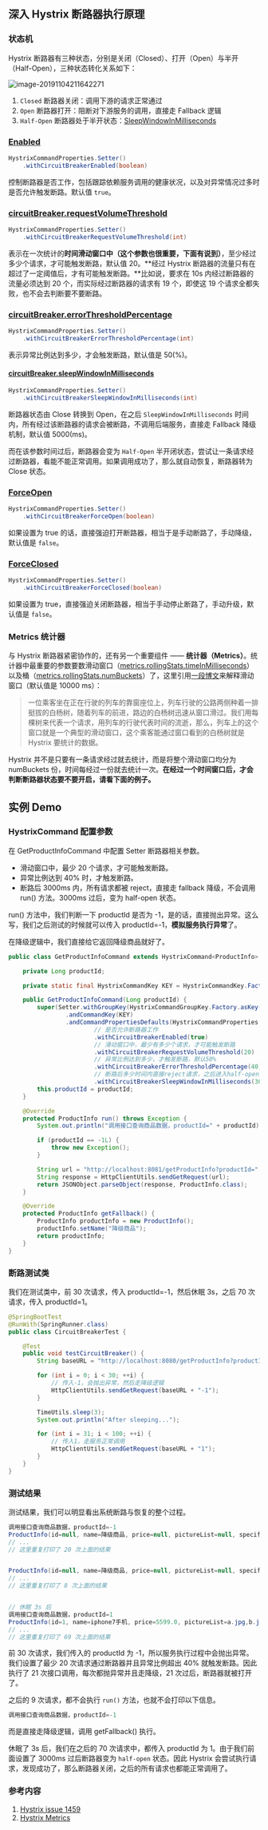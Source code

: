 ## 深入 Hystrix 断路器执行原理

### 状态机

Hystrix 断路器有三种状态，分别是关闭（Closed）、打开（Open）与半开（Half-Open），三种状态转化关系如下：

![image-20191104211642271](./images/hystrix-circuit-breaker-state-machine.png)

1. `Closed` 断路器关闭：调用下游的请求正常通过
1. `Open` 断路器打开：阻断对下游服务的调用，直接走 Fallback 逻辑
1. `Half-Open` 断路器处于半开状态：[SleepWindowInMilliseconds](#circuitBreaker.sleepWindowInMilliseconds)

### [Enabled](https://github.com/Netflix/Hystrix/wiki/Configuration#circuitbreakerenabled)

```java
HystrixCommandProperties.Setter()
    .withCircuitBreakerEnabled(boolean)
```

控制断路器是否工作，包括跟踪依赖服务调用的健康状况，以及对异常情况过多时是否允许触发断路。默认值 `true`。

### [circuitBreaker.requestVolumeThreshold](https://github.com/Netflix/Hystrix/wiki/Configuration#circuitbreakerrequestvolumethreshold)

```java
HystrixCommandProperties.Setter()
    .withCircuitBreakerRequestVolumeThreshold(int)
```

表示在一次统计的**时间滑动窗口中（这个参数也很重要，下面有说到）**，至少经过多少个请求，才可能触发断路，默认值 20。**经过 Hystrix 断路器的流量只有在超过了一定阈值后，才有可能触发断路。**比如说，要求在 10s 内经过断路器的流量必须达到 20 个，而实际经过断路器的请求有 19 个，即使这 19 个请求全都失败，也不会去判断要不要断路。

### [circuitBreaker.errorThresholdPercentage](https://github.com/Netflix/Hystrix/wiki/Configuration#circuitBreaker.errorThresholdPercentage)

```java
HystrixCommandProperties.Setter()
    .withCircuitBreakerErrorThresholdPercentage(int)
```

表示异常比例达到多少，才会触发断路，默认值是 50(%)。

#### [circuitBreaker.sleepWindowInMilliseconds](https://github.com/Netflix/Hystrix/wiki/Configuration#circuitbreakersleepwindowinmilliseconds)

```java
HystrixCommandProperties.Setter()
    .withCircuitBreakerSleepWindowInMilliseconds(int)
```

断路器状态由 Close 转换到 Open，在之后 `SleepWindowInMilliseconds` 时间内，所有经过该断路器的请求会被断路，不调用后端服务，直接走 Fallback 降级机制，默认值 5000(ms)。

而在该参数时间过后，断路器会变为 `Half-Open` 半开闭状态，尝试让一条请求经过断路器，看能不能正常调用。如果调用成功了，那么就自动恢复，断路器转为 Close 状态。

### [ForceOpen](https://github.com/Netflix/Hystrix/wiki/Configuration#circuitbreakerforceopen)

```java
HystrixCommandProperties.Setter()
    .withCircuitBreakerForceOpen(boolean)
```

如果设置为 true 的话，直接强迫打开断路器，相当于是手动断路了，手动降级，默认值是 `false`。

### [ForceClosed](https://github.com/Netflix/Hystrix/wiki/Configuration#circuitbreakerforceclosed)

```java
HystrixCommandProperties.Setter()
    .withCircuitBreakerForceClosed(boolean)
```

如果设置为 true，直接强迫关闭断路器，相当于手动停止断路了，手动升级，默认值是 `false`。

### Metrics 统计器

与 Hystrix 断路器紧密协作的，还有另一个重要组件 —— **统计器（Metrics）**。统计器中最重要的参数要数滑动窗口（[metrics.rollingStats.timeInMilliseconds](https://github.com/Netflix/Hystrix/wiki/Configuration#metricsrollingstatstimeinmilliseconds)）以及桶（[metrics.rollingStats.numBuckets](https://github.com/Netflix/Hystrix/wiki/Configuration#metricsrollingstatsnumbuckets)）了，这里引用[一段博文](https://zhenbianshu.github.io/2018/09/hystrix_configuration_analysis.html)来解释滑动窗口（默认值是 10000 ms）：

> 一位乘客坐在正在行驶的列车的靠窗座位上，列车行驶的公路两侧种着一排挺拔的白杨树，随着列车的前进，路边的白杨树迅速从窗口滑过。我们用每棵树来代表一个请求，用列车的行驶代表时间的流逝，那么，列车上的这个窗口就是一个典型的滑动窗口，这个乘客能通过窗口看到的白杨树就是 Hystrix 要统计的数据。

Hystrix 并不是只要有一条请求经过就去统计，而是将整个滑动窗口均分为 numBuckets 份，时间每经过一份就去统计一次。**在经过一个时间窗口后，才会判断断路器状态要不要开启，请看下面的例子。**

## 实例 Demo

### HystrixCommand 配置参数

在 GetProductInfoCommand 中配置 Setter 断路器相关参数。

- 滑动窗口中，最少 20 个请求，才可能触发断路。
- 异常比例达到 40% 时，才触发断路。
- 断路后 3000ms 内，所有请求都被 reject，直接走 fallback 降级，不会调用 run() 方法。3000ms 过后，变为 half-open 状态。

run() 方法中，我们判断一下 productId 是否为 -1，是的话，直接抛出异常。这么写，我们之后测试的时候就可以传入 productId=-1，**模拟服务执行异常**了。

在降级逻辑中，我们直接给它返回降级商品就好了。

```java
public class GetProductInfoCommand extends HystrixCommand<ProductInfo> {

    private Long productId;

    private static final HystrixCommandKey KEY = HystrixCommandKey.Factory.asKey("GetProductInfoCommand");

    public GetProductInfoCommand(Long productId) {
        super(Setter.withGroupKey(HystrixCommandGroupKey.Factory.asKey("ProductInfoService"))
                .andCommandKey(KEY)
                .andCommandPropertiesDefaults(HystrixCommandProperties.Setter()
                        // 是否允许断路器工作
                        .withCircuitBreakerEnabled(true)
                        // 滑动窗口中，最少有多少个请求，才可能触发断路
                        .withCircuitBreakerRequestVolumeThreshold(20)
                        // 异常比例达到多少，才触发断路，默认50%
                        .withCircuitBreakerErrorThresholdPercentage(40)
                        // 断路后多少时间内直接reject请求，之后进入half-open状态，默认5000ms
                        .withCircuitBreakerSleepWindowInMilliseconds(3000)));
        this.productId = productId;
    }

    @Override
    protected ProductInfo run() throws Exception {
        System.out.println("调用接口查询商品数据，productId=" + productId);

        if (productId == -1L) {
            throw new Exception();
        }

        String url = "http://localhost:8081/getProductInfo?productId=" + productId;
        String response = HttpClientUtils.sendGetRequest(url);
        return JSONObject.parseObject(response, ProductInfo.class);
    }

    @Override
    protected ProductInfo getFallback() {
        ProductInfo productInfo = new ProductInfo();
        productInfo.setName("降级商品");
        return productInfo;
    }
}
```

### 断路测试类

我们在测试类中，前 30 次请求，传入 productId=-1，然后休眠 3s，之后 70 次请求，传入 productId=1。

```java
@SpringBootTest
@RunWith(SpringRunner.class)
public class CircuitBreakerTest {

    @Test
    public void testCircuitBreaker() {
        String baseURL = "http://localhost:8080/getProductInfo?productId=";

        for (int i = 0; i < 30; ++i) {
            // 传入-1，会抛出异常，然后走降级逻辑
            HttpClientUtils.sendGetRequest(baseURL + "-1");
        }

        TimeUtils.sleep(3);
        System.out.println("After sleeping...");

        for (int i = 31; i < 100; ++i) {
            // 传入1，走服务正常调用
            HttpClientUtils.sendGetRequest(baseURL + "1");
        }
    }
}
```

### 测试结果

测试结果，我们可以明显看出系统断路与恢复的整个过程。

```java
调用接口查询商品数据，productId=-1
ProductInfo(id=null, name=降级商品, price=null, pictureList=null, specification=null, service=null, color=null, size=null, shopId=null, modifiedTime=null, cityId=null, cityName=null, brandId=null, brandName=null)
// ...
// 这里重复打印了 20 次上面的结果


ProductInfo(id=null, name=降级商品, price=null, pictureList=null, specification=null, service=null, color=null, size=null, shopId=null, modifiedTime=null, cityId=null, cityName=null, brandId=null, brandName=null)
// ...
// 这里重复打印了 8 次上面的结果


// 休眠 3s 后
调用接口查询商品数据，productId=1
ProductInfo(id=1, name=iphone7手机, price=5599.0, pictureList=a.jpg,b.jpg, specification=iphone7的规格, service=iphone7的售后服务, color=红色,白色,黑色, size=5.5, shopId=1, modifiedTime=2017-01-01 12:00:00, cityId=1, cityName=null, brandId=1, brandName=null)
// ...
// 这里重复打印了 69 次上面的结果
```

前 30 次请求，我们传入的 productId 为 -1，所以服务执行过程中会抛出异常。我们设置了最少 20 次请求通过断路器并且异常比例超出 40% 就触发断路。因此执行了 21 次接口调用，每次都抛异常并且走降级，21 次过后，断路器就被打开了。

之后的 9 次请求，都不会执行 `run()` 方法，也就不会打印以下信息。

```c
调用接口查询商品数据，productId=-1
```

而是直接走降级逻辑，调用 getFallback() 执行。

休眠了 3s 后，我们在之后的 70 次请求中，都传入 productId 为 1。由于我们前面设置了 3000ms 过后断路器变为 `half-open` 状态。因此 Hystrix 会尝试执行请求，发现成功了，那么断路器关闭，之后的所有请求也都能正常调用了。

### 参考内容

1. [Hystrix issue 1459](https://github.com/Netflix/Hystrix/issues/1459)
1. [Hystrix Metrics](https://github.com/Netflix/Hystrix/wiki/Configuration#metrics)
